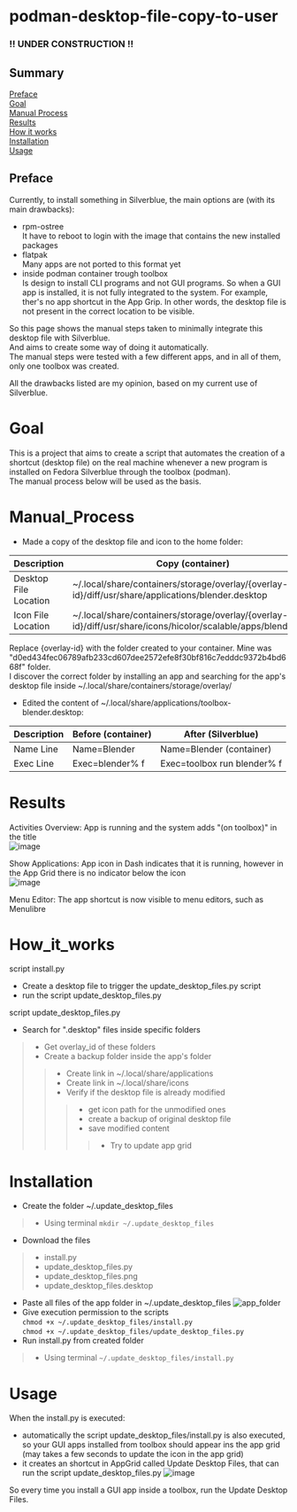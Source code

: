 # podman-desktop-file-copy-to-user

### !! UNDER CONSTRUCTION !!

## Summary
[Preface](./README.md#Preface)  
[Goal](./README.md#Goal)  
[Manual Process](./README.md#Manual_Process)  
[Results](./README.md#Results)  
[How it works](./README.md#How_it_works)  
[Installation](./README.md#Installation)  
[Usage](./README.md#Usage)  



## Preface

Currently, to install something in Silverblue, the main options are (with its main drawbacks):
- rpm-ostree  
It have to reboot to login with the image that contains the new installed packages
- flatpak  
Many apps are not ported to this format yet
- inside podman container trough toolbox  
Is design to install CLI programs and not GUI programs. So when a GUI app is installed, it is not fully integrated to the system. For example, ther's no app shortcut in the App Grip. In other words, the desktop file is not present in the correct location to be visible.

So this page shows the manual steps taken to minimally integrate this desktop file with Silverblue.  
And aims to create some way of doing it automatically.  
The manual steps were tested with a few different apps, and in all of them, only one toolbox was created.

All the drawbacks listed are my opinion, based on my current use of Silverblue. 

# Goal
This is a project that aims to create a script that automates the creation of a shortcut (desktop file) on the real machine whenever a new program is installed on Fedora Silverblue through the toolbox (podman).  
The manual process below will be used as the basis.

# Manual_Process

- Made a copy of the desktop file and icon to the home folder:

| Description 	| Copy (container) 	| Paste (Silverblue) 	|
|-	|-	|-	|
| Desktop File Location 	| ~/.local/share/containers/storage/overlay/{overlay-id}/diff/usr/share/applications/blender.desktop 	| ~/.local/share/applications/toolbox-blender.desktop 	|
| Icon File Location 	| ~/.local/share/containers/storage/overlay/{overlay-id}/diff/usr/share/icons/hicolor/scalable/apps/blender.svg 	| /home/realgrm/.local/share/icons/hicolor/scalable/apps/toolbox/blender.svg 	|

Replace {overlay-id} with the folder created to your container. Mine was "d0ed434fec06789afb233cd607dee2572efe8f30bf816c7edddc9372b4bd668f" folder.  
I discover the correct folder by installing an app and searching for the app's desktop file inside ~/.local/share/containers/storage/overlay/  

- Edited the content of ~/.local/share/applications/toolbox-blender.desktop:

| Description 	| Before (container) 	| After (Silverblue) 	|
|-	|-	|-	|
| Name Line 	| Name=Blender 	| Name=Blender (container) 	|
| Exec Line 	| Exec=blender% f 	| Exec=toolbox run blender% f 	|

 # Results
 
Activities Overview: App is running and the system adds "(on toolbox)" in the title   
![image](https://user-images.githubusercontent.com/23300290/98615310-0ca01f00-22d9-11eb-853a-f9b45b307b42.png)

Show Applications: App icon in Dash indicates that it is running, however in the App Grid there is no indicator below the icon  
![image](https://user-images.githubusercontent.com/23300290/98615618-d616d400-22d9-11eb-8fce-3e3d3c09ffaa.png)

Menu Editor: The app shortcut is now visible to menu editors, such as Menulibre

# How_it_works
script install.py
- Create a desktop file to trigger the update_desktop_files.py script
- run the script update_desktop_files.py


script update_desktop_files.py

- Search for ".desktop" files inside specific folders
>- Get overlay_id of these folders
>- Create a backup folder inside the app's folder
>>- Create link in ~/.local/share/applications
>>- Create link in ~/.local/share/icons
>>- Verify if the desktop file is already modified
>>>- get icon path for the unmodified ones
>>>- create a backup of original desktop file
>>>- save modified content
>>>>- Try to update app grid

# Installation

- Create the folder ~/.update_desktop_files
>- Using terminal 
`mkdir ~/.update_desktop_files`
- Download the files
>- install.py
>- update_desktop_files.py
>- update_desktop_files.png
>- update_desktop_files.desktop
- Paste all files of the app folder in ~/.update_desktop_files
![app_folder](https://user-images.githubusercontent.com/23300290/99392225-2255ab80-28ba-11eb-9615-89a62f13c0ed.png)
- Give execution permission to the scripts  
`chmod +x ~/.update_desktop_files/install.py`  
`chmod +x ~/.update_desktop_files/update_desktop_files.py`
- Run install.py from created folder
>- Using terminal `~/.update_desktop_files/install.py`

# Usage

When the install.py is executed:
- automatically the script update_desktop_files/install.py is also executed, so your GUI apps installed from toolbox should appear ins the app grid (may takes a few seconds to update the icon in the app grid)
- it creates an shortcut in AppGrid called Update Desktop Files, that can run the script update_desktop_files.py
![image](https://user-images.githubusercontent.com/23300290/99393880-c2accf80-28bc-11eb-8815-8b063d499fb7.png)

So every time you install a GUI app inside a toolbox, run the Update Desktop Files.

